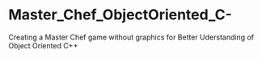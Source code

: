 # Master_Chef_ObjectOriented_C-
Creating a Master Chef game without graphics for Better Uderstanding of Object Oriented C++
